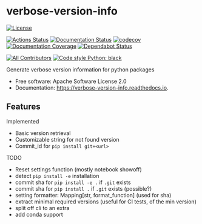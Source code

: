 # verbose-version-info

<!-- [![PyPi Version](https://img.shields.io/pypi/v/verbose_version_info.svg)](https://pypi.org/project/verbose-version-info/) -->
<!-- [![Conda Version](https://img.shields.io/conda/vn/conda-forge/verbose-version-info.svg)](https://anaconda.org/conda-forge/verbose-version-info) -->
<!-- [![Supported Python Versions](https://img.shields.io/pypi/pyversions/verbose_version_info.svg)](https://pypi.org/project/verbose-version-info/) -->

[![License](https://img.shields.io/badge/License-Apache%202.0-blue.svg)](https://opensource.org/licenses/Apache-2.0)

[![Actions Status](https://github.com/s-weigand/verbose-version-info/workflows/Tests/badge.svg)](https://github.com/s-weigand/verbose-version-info/actions)
[![Documentation Status](https://readthedocs.org/projects/verbose-version-info/badge/?version=latest)](https://verbose-version-info.readthedocs.io/en/latest/?badge=latest)
[![codecov](https://codecov.io/gh/s-weigand/verbose-version-info/branch/main/graph/badge.svg)](https://codecov.io/gh/s-weigand/verbose-version-info)
[![Documentation Coverage](https://raw.githubusercontent.com/s-weigand/verbose-version-info/main/docs/_static/interrogate_badge.svg)](https://github.com/s-weigand/verbose-version-info)
[![Dependabot Status](https://api.dependabot.com/badges/status?host=github&repo=s-weigand/verbose-version-info)](https://dependabot.com)

[![All Contributors](https://img.shields.io/github/all-contributors/s-weigand/verbose-version-info)](#contributors)
[![Code style Python: black](https://img.shields.io/badge/code%20style-black-000000.svg)](https://github.com/psf/black)

Generate verbose version information for python packages

- Free software: Apache Software License 2.0
- Documentation: https://verbose-version-info.readthedocs.io.

## Features

Implemented

- Basic version retrieval
- Customizable string for not found version
- Commit_id for `pip install git+<url>`

TODO

- Reset settings function (mostly notebook showoff)
- detect `pip install -e` installation
- commit sha for `pip install -e .` if `.git` exists
- commit sha for `pip install .` if `.git` exists (possible?)
- setting formatter: Mapping[str, format_function] (used for sha)
- extract minimal required versions (useful for CI tests, of the min version)
- split off cli to an extra
- add conda support
